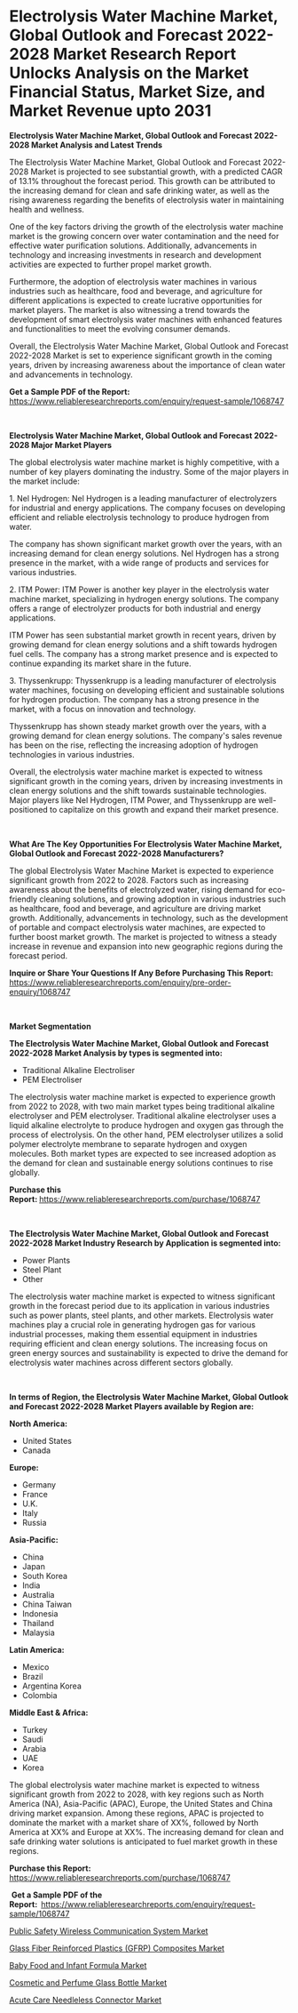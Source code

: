 <p><h1>Electrolysis Water Machine Market, Global Outlook and Forecast 2022-2028 Market Research Report Unlocks Analysis on the Market Financial Status, Market Size, and Market Revenue upto 2031</h1></p><p><strong>Electrolysis Water Machine Market, Global Outlook and Forecast 2022-2028 Market Analysis and Latest Trends</strong></p>
<p><p>The Electrolysis Water Machine Market, Global Outlook and Forecast 2022-2028 Market is projected to see substantial growth, with a predicted CAGR of 13.1% throughout the forecast period. This growth can be attributed to the increasing demand for clean and safe drinking water, as well as the rising awareness regarding the benefits of electrolysis water in maintaining health and wellness.</p><p>One of the key factors driving the growth of the electrolysis water machine market is the growing concern over water contamination and the need for effective water purification solutions. Additionally, advancements in technology and increasing investments in research and development activities are expected to further propel market growth.</p><p>Furthermore, the adoption of electrolysis water machines in various industries such as healthcare, food and beverage, and agriculture for different applications is expected to create lucrative opportunities for market players. The market is also witnessing a trend towards the development of smart electrolysis water machines with enhanced features and functionalities to meet the evolving consumer demands.</p><p>Overall, the Electrolysis Water Machine Market, Global Outlook and Forecast 2022-2028 Market is set to experience significant growth in the coming years, driven by increasing awareness about the importance of clean water and advancements in technology.</p></p>
<p><strong>Get a Sample PDF of the Report:&nbsp;</strong> <a href="https://www.reliableresearchreports.com/enquiry/request-sample/1068747">https://www.reliableresearchreports.com/enquiry/request-sample/1068747</a></p>
<p>&nbsp;</p>
<p><strong>Electrolysis Water Machine Market, Global Outlook and Forecast 2022-2028 Major Market Players</strong></p>
<p><p>The global electrolysis water machine market is highly competitive, with a number of key players dominating the industry. Some of the major players in the market include:</p><p>1. Nel Hydrogen: Nel Hydrogen is a leading manufacturer of electrolyzers for industrial and energy applications. The company focuses on developing efficient and reliable electrolysis technology to produce hydrogen from water.</p><p>The company has shown significant market growth over the years, with an increasing demand for clean energy solutions. Nel Hydrogen has a strong presence in the market, with a wide range of products and services for various industries.</p><p>2. ITM Power: ITM Power is another key player in the electrolysis water machine market, specializing in hydrogen energy solutions. The company offers a range of electrolyzer products for both industrial and energy applications.</p><p>ITM Power has seen substantial market growth in recent years, driven by growing demand for clean energy solutions and a shift towards hydrogen fuel cells. The company has a strong market presence and is expected to continue expanding its market share in the future.</p><p>3. Thyssenkrupp: Thyssenkrupp is a leading manufacturer of electrolysis water machines, focusing on developing efficient and sustainable solutions for hydrogen production. The company has a strong presence in the market, with a focus on innovation and technology.</p><p>Thyssenkrupp has shown steady market growth over the years, with a growing demand for clean energy solutions. The company's sales revenue has been on the rise, reflecting the increasing adoption of hydrogen technologies in various industries.</p><p>Overall, the electrolysis water machine market is expected to witness significant growth in the coming years, driven by increasing investments in clean energy solutions and the shift towards sustainable technologies. Major players like Nel Hydrogen, ITM Power, and Thyssenkrupp are well-positioned to capitalize on this growth and expand their market presence.</p></p>
<p>&nbsp;</p>
<p><strong>What Are The Key Opportunities For Electrolysis Water Machine Market, Global Outlook and Forecast 2022-2028 Manufacturers?</strong></p>
<p><p>The global Electrolysis Water Machine Market is expected to experience significant growth from 2022 to 2028. Factors such as increasing awareness about the benefits of electrolyzed water, rising demand for eco-friendly cleaning solutions, and growing adoption in various industries such as healthcare, food and beverage, and agriculture are driving market growth. Additionally, advancements in technology, such as the development of portable and compact electrolysis water machines, are expected to further boost market growth. The market is projected to witness a steady increase in revenue and expansion into new geographic regions during the forecast period.</p></p>
<p><strong>Inquire or Share Your Questions If Any Before Purchasing This Report:</strong> <a href="https://www.reliableresearchreports.com/enquiry/pre-order-enquiry/1068747">https://www.reliableresearchreports.com/enquiry/pre-order-enquiry/1068747</a></p>
<p>&nbsp;</p>
<p><strong>Market Segmentation</strong></p>
<p><strong>The Electrolysis Water Machine Market, Global Outlook and Forecast 2022-2028 Market Analysis by types is segmented into:</strong></p>
<p><ul><li>Traditional Alkaline Electroliser</li><li>PEM Electroliser</li></ul></p>
<p><p>The electrolysis water machine market is expected to experience growth from 2022 to 2028, with two main market types being traditional alkaline electrolyser and PEM electrolyser. Traditional alkaline electrolyser uses a liquid alkaline electrolyte to produce hydrogen and oxygen gas through the process of electrolysis. On the other hand, PEM electrolyser utilizes a solid polymer electrolyte membrane to separate hydrogen and oxygen molecules. Both market types are expected to see increased adoption as the demand for clean and sustainable energy solutions continues to rise globally.</p></p>
<p><strong>Purchase this Report:&nbsp;</strong><a href="https://www.reliableresearchreports.com/purchase/1068747">https://www.reliableresearchreports.com/purchase/1068747</a></p>
<p>&nbsp;</p>
<p><strong>The Electrolysis Water Machine Market, Global Outlook and Forecast 2022-2028 Market Industry Research by Application is segmented into:</strong></p>
<p><ul><li>Power Plants</li><li>Steel Plant</li><li>Other</li></ul></p>
<p><p>The electrolysis water machine market is expected to witness significant growth in the forecast period due to its application in various industries such as power plants, steel plants, and other markets. Electrolysis water machines play a crucial role in generating hydrogen gas for various industrial processes, making them essential equipment in industries requiring efficient and clean energy solutions. The increasing focus on green energy sources and sustainability is expected to drive the demand for electrolysis water machines across different sectors globally.</p></p>
<p>&nbsp;</p>
<p><strong>In terms of Region, the Electrolysis Water Machine Market, Global Outlook and Forecast 2022-2028 Market Players available by Region are:</strong></p>
<p>
    <p> <strong> North America: </strong>
        <ul>
            <li>United States</li>
            <li>Canada</li>
        </ul>
        </p> 
    <p> <strong> Europe: </strong>
        <ul>
            <li>Germany</li>
            <li>France</li>
            <li>U.K.</li>
            <li>Italy</li>
            <li>Russia</li>
        </ul>
        </p> 
    <p> <strong> Asia-Pacific: </strong>
        <ul>
            <li>China</li>
            <li>Japan</li>
            <li>South Korea</li>
            <li>India</li>
            <li>Australia</li>
            <li>China Taiwan</li>
            <li>Indonesia</li>
            <li>Thailand</li>
            <li>Malaysia</li>
        </ul>
        </p> 
    <p> <strong> Latin America: </strong>
        <ul>
            <li>Mexico</li>
            <li>Brazil</li>
            <li>Argentina Korea</li>
            <li>Colombia</li>
        </ul>
        </p> 
    <p> <strong> Middle East & Africa: </strong>
        <ul>
            <li>Turkey</li>
            <li>Saudi</li>
            <li>Arabia</li>
            <li>UAE</li>
            <li>Korea</li>
        </ul>
    </p>
    </p>
<p><p>The global electrolysis water machine market is expected to witness significant growth from 2022 to 2028, with key regions such as North America (NA), Asia-Pacific (APAC), Europe, the United States and China driving market expansion. Among these regions, APAC is projected to dominate the market with a market share of XX%, followed by North America at XX% and Europe at XX%. The increasing demand for clean and safe drinking water solutions is anticipated to fuel market growth in these regions.</p></p>
<p><strong>Purchase this Report: </strong><a href="https://www.reliableresearchreports.com/purchase/1068747">https://www.reliableresearchreports.com/purchase/1068747</a></p>
<p>&nbsp;<strong>Get a Sample PDF of the Report:&nbsp;&nbsp;</strong><a href="https://www.reliableresearchreports.com/enquiry/request-sample/1068747">https://www.reliableresearchreports.com/enquiry/request-sample/1068747</a></p>
<p><strong></strong></p>
<p><p><a href="https://github.com/pgtimber/Market-Research-Report-List-1/blob/main/public-safety-wireless-communication-system-market.md">Public Safety Wireless Communication System Market</a></p><p><a href="https://github.com/vimar16th/Market-Research-Report-List-3/blob/main/glass-fiber-reinforced-plastics-gfrp-composites-market.md">Glass Fiber Reinforced Plastics (GFRP) Composites Market</a></p><p><a href="https://github.com/arionmp/Market-Research-Report-List-1/blob/main/baby-food-and-infant-formula-market.md">Baby Food and Infant Formula Market</a></p><p><a href="https://github.com/markusgodoy/Market-Research-Report-List-1/blob/main/cosmetic-and-perfume-glass-bottle-market.md">Cosmetic and Perfume Glass Bottle Market</a></p><p><a href="https://github.com/luckyshygirl/Market-Research-Report-List-3/blob/main/acute-care-needleless-connector-market.md">Acute Care Needleless Connector Market</a></p></p>